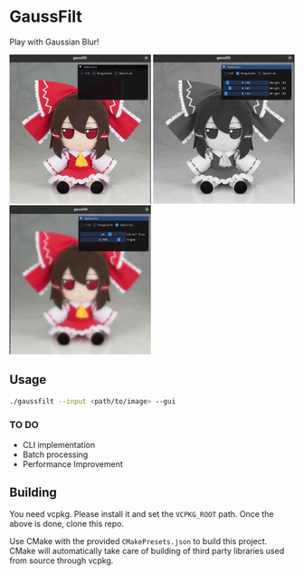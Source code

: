 # GaussFilt

Play with Gaussian Blur!

<p align="left">
<img src="res/normal.png" alt="normal" width="250" />
<img src="res/grayscale.png" alt="grayscale" width="250" />
<img src="res/blur.png" alt="grayscale" width="250" />
</p>

## Usage

```bash
./gaussfilt --input <path/to/image> --gui
```

### TO DO

- CLI implementation
- Batch processing
- Performance Improvement

## Building

You need vcpkg. Please install it and set the `VCPKG_ROOT` path.
Once the above is done, clone this repo.

Use CMake with the provided `CMakePresets.json` to build this project. CMake will automatically take care of building of third party libraries used from source through vcpkg.
